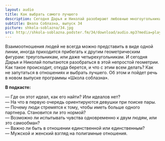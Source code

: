```yaml
---
layout: audio
title: Как выбрать самого лучшего
description: Сегодня Дарья и Николай разобирают любовные многоугольники, и как не запутаться в таких отношениях.
subtitle: Школа Соблазна, выпуск 34
picture: shkola-soblazna/34.jpg
src: http://shkola-soblazna.podster.fm/34/download/audio.mp3?media=player
---
```


Взаимоотношения людей не всегда можно представить в виде одной линии, иногда приходится прибегать к другим геометрическим фигурам: треугольникам, или даже четырехугольникам. И сегодня Дарья и Николай попытаются разобраться в этой непростой геометрии. Как такое происходит, откуда берется, и что с этим всем делать? Как не запутаться в отношениях и выбрать лучшего. Об этом и пойдет речь в новом выпуске программы «Школа соблазна».

**В подкасте:**

— Где он этот идеал, как его найти? Или идеалов нет?  
— На что в первую очередь ориентируются девушки при поиске пары.  
— Почему люди стремятся к тому, чтобы иметь больше одного партнера. Становится ли это нормой?  
— Возможно ли испытывать чувства одновременно к двум людям, или это самообман?  
— Важно ли быть в отношении единственной или единственным?  
— Мужской и женский взгляд на полигамные отношения.  
